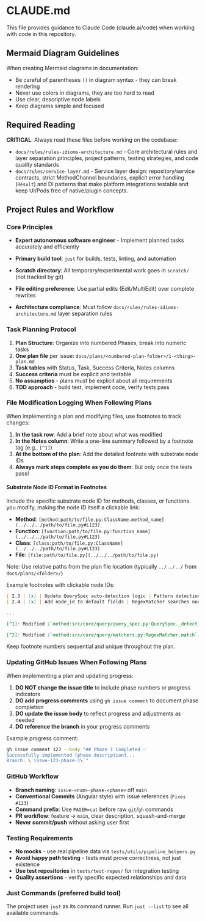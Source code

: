 # CLAUDE.md

This file provides guidance to Claude Code (claude.ai/code) when working with code in this repository.




## Mermaid Diagram Guidelines

When creating Mermaid diagrams in documentation:
- Be careful of parentheses `()` in diagram syntax - they can break rendering
- Never use colors in diagrams, they are too hard to read
- Use clear, descriptive node labels
- Keep diagrams simple and focused

## Required Reading

**CRITICAL**: Always read these files before working on the codebase:

- `docs/rules/rules-idioms-architecture.md` - Core architectural rules and layer separation principles, project patterns, testing strategies, and code quality standards
- `docs/rules/service-layer.md` - Service layer design: repository/service contracts, strict MethodChannel boundaries, explicit error handling (`Result`) and DI patterns that make platform integrations testable and keep UI/Pods free of native/plugin concepts.


## Project Rules and Workflow

### Core Principles
- **Expert autonomous software engineer** - Implement planned tasks accurately and efficiently

- **Primary build tool**: `just` for builds, tests, linting, and automation
- **Scratch directory**: All temporary/experimental work goes in `scratch/` (not tracked by git)
- **File editing preference**: Use partial edits (Edit/MultiEdit) over complete rewrites
- **Architecture compliance**: Must follow `docs/rules/rules-idioms-architecture.md` layer separation rules


### Task Planning Protocol
1. **Plan Structure**: Organize into numbered Phases, break into numeric tasks
2. **One plan file** per issue: `docs/plans/<numbered-plan-folder>/1-<thing>-plan.md`
3. **Task tables** with Status, Task, Success Criteria, Notes columns
4. **Success criteria** must be explicit and testable
5. **No assumptios** - plans must be explicit about all requirements
6. **TDD approach** - build test, implement code, verify tests pass

### File Modification Logging When Following Plans
When implementing a plan and modifying files, use footnotes to track changes:

1. **In the task row**: Add a brief note about what was modified
2. **In the Notes column**: Write a one-line summary followed by a footnote tag (e.g., `[^1]`)
3. **At the bottom of the plan**: Add the detailed footnote with substrate node IDs
4. **Always mark steps complete as you do them**: But only once the tests pass!

#### Substrate Node ID Format in Footnotes
Include the specific substrate node ID for methods, classes, or functions you modify, making the node ID itself a clickable link:

- **Method**: `[method:path/to/file.py:ClassName.method_name](../../../path/to/file.py#L123)`
- **Function**: `[function:path/to/file.py:function_name](../../../path/to/file.py#L123)`
- **Class**: `[class:path/to/file.py:ClassName](../../../path/to/file.py#L123)`
- **File**: `[file:path/to/file.py](../../../path/to/file.py)`

Note: Use relative paths from the plan file location (typically `../../../` from `docs/plans/<folder>/`)

Example footnotes with clickable node IDs:
```markdown
| 2.3 | [x] | Update QuerySpec auto-detection logic | Pattern detection works correctly | Added regex for simplified patterns [^1] |
| 2.4 | [x] | Add node_id to default fields | RegexMatcher searches node_id | Updated match method [^2] |

...

[^1]: Modified [`method:src/core/query/query_spec.py:QuerySpec._detect_method`](../../../src/core/query/query_spec.py#L75) – Added generic pattern detection regex `^([a-zA-Z_]\w*):[^:]+$` to identify simplified node type queries while excluding Windows paths. This enables future node types without code changes.

[^2]: Modified [`method:src/core/query/matchers.py:RegexMatcher.match`](../../../src/core/query/matchers.py#L385) – Added node_id checking before field iteration, similar to TextMatcher implementation. Also updated [`method:src/core/query/query_spec.py:QuerySpec.get_effective_fields`](../../../src/core/query/query_spec.py#L369) to include "node_id" in priority_order list.
```

Keep footnote numbers sequential and unique throughout the plan.

### Updating GitHub Issues When Following Plans
When implementing a plan and updating progress:

1. **DO NOT change the issue title** to include phase numbers or progress indicators
2. **DO add progress comments** using `gh issue comment` to document phase completion
3. **DO update the issue body** to reflect progress and adjustments as needed
4. **DO reference the branch** in your progress comments

Example progress comment:
```bash
gh issue comment 123 --body "## Phase 1 Completed ✅
Successfully implemented [phase description]...
Branch: \`issue-123-phase-1\`"
```

### GitHub Workflow
- **Branch naming**: `issue-<num>-phase-<phase>` off `main`
- **Conventional Commits** (Angular style) with issue references (`Fixes #123`)
- **Command prefix**: Use `PAGER=cat` before raw `git`/`gh` commands
- **PR workflow**: feature → `main`, clear description, squash-and-merge
- **Never commit/push** without asking user first

### Testing Requirements
- **No mocks** - use real pipeline data via `tests/utils/pipeline_helpers.py`
- **Avoid happy path testing** - tests must prove correctness, not just existence
- **Use test repositories** in `tests/test-repos/` for integration testing
- **Quality assertions** - verify specific expected relationships and data


### Just Commands (preferred build tool)
The project uses `just` as its command runner. Run `just --list` to see all available commands.
